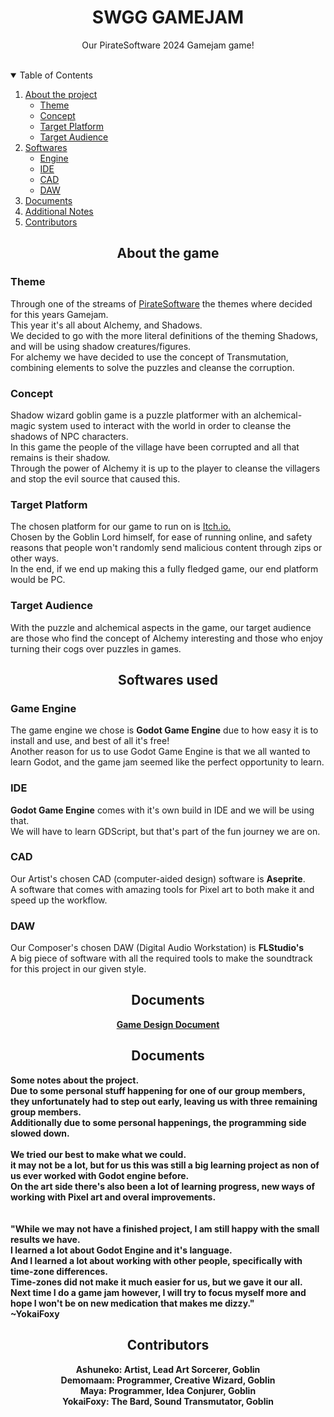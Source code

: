 <h1 align="center">SWGG GAMEJAM</h1>
<p align="center">
  Our PirateSoftware 2024 Gamejam game!
</p>
<br>

<!-- TABLE OF CONTENTS -->
<details open="open">
  <summary>Table of Contents</summary>
    <ol>
      <li>
        <a href="#About">About the project</a>
        <ul>
          <li><a href="#Theme">Theme</a></li>
          <li><a href="#Concept">Concept</a></li>
          <li><a href="#Platform">Target Platform</a></li>
          <li><a href="#Audience">Target Audience</a></li>
        </ul>
      </li>
      <li>
        <a href="#Softwares">Softwares</a>
        <ul>
          <li><a href="#Engine">Engine</a></li>
          <li><a href="#IDE">IDE</a></li>
          <li><a href="#CAD">CAD</a></li>
          <li><a href="#DAW">DAW</a></li>
        </ul>
      </li>
      <li><a href="#Documents">Documents</a></li>
      <li><a href="#Notes">Additional Notes</a></li>
      <li><a href="#Contributors">Contributors</a></li>
    </ol>

<div id="About">
  <h2 align="center">About the game</h2>
  <div id="Theme">
    <h3 align="left">Theme</h3>
    <p>
      Through one of the streams of <a href="https://www.twitch.tv/piratesoftware">PirateSoftware</a> the themes where decided for this years Gamejam.<br>
      This year it's all about Alchemy, and Shadows.<br>
      We decided to go with the more literal definitions of the theming Shadows, and will be using shadow creatures/figures.<br>
      For alchemy we have decided to use the concept of Transmutation, combining elements to solve the puzzles and cleanse the corruption.<br>
    </p>
  </div>
  <div id="Concept">
    <h3 align="left">Concept</h3>
    <p>
      Shadow wizard goblin game is a puzzle platformer with an alchemical-magic system used to interact with the world in order to cleanse the shadows of NPC characters.<br>
      In this game the people of the village have been corrupted and all that remains is their shadow. <br>
      Through the power of Alchemy it is up to the player to cleanse the villagers and stop the evil source that caused this. <br>
    </p>
  </div>
  <div id="Platform">
    <h3 align="left">Target Platform</h3>
    <p>
      The chosen platform for our game to run on is <a href="https://itch.io/">Itch.io.</a><br>
      Chosen by the Goblin Lord himself, for ease of running online, and safety reasons that people won't randomly send malicious content through zips or other ways.<br>
      In the end, if we end up making this a fully fledged game, our end platform would be PC.<br>
    </p>
  </div>
  <div id="Audience">
    <h3 align="left">Target Audience</h3>
    <p>
      With the puzzle and alchemical aspects in the game, our target audience are those who find the concept of Alchemy interesting and those who enjoy turning their cogs over puzzles in games.<br>
    </p>
  </div>
</div>


<div id="Softwares">
  <h2 align="center">Softwares used</h2>
  <div id="Engine">
    <h3 align="left">Game Engine</h3>
    <p>
      The game engine we chose is <b>Godot Game Engine</b> due to how easy it is to install and use, and best of all it's free!<br>
      Another reason for us to use Godot Game Engine is that we all wanted to learn Godot, and the game jam seemed like the perfect opportunity to learn. <br>
    </p>
  </div>
  <div id="IDE">
    <h3 align="left">IDE</h3>
    <p>
      <b>Godot Game Engine</b> comes with it's own build in IDE and we will be using that.<br>
      We will have to learn GDScript, but that's part of the fun journey we are on.<br>
    </p>
  </div>
  <div id="CAD">
    <h3 align="left">CAD</h3>
    <p>
      Our Artist's chosen CAD (computer-aided design) software is <b>Aseprite</b>. <br>
      A software that comes with amazing tools for Pixel art to both make it and speed up the workflow. <br>
    </p>
  </div>
  <div id="DAW">
    <h3 align="left">DAW</h3>
    <p>
      Our Composer's chosen DAW (Digital Audio Workstation) is <b>FLStudio's</b><br>
      A big piece of software with all the required tools to make the soundtrack for this project in our given style.<br>
    </p>
  </div>
</div>

<div id="Documents">
  <h2 align="center">Documents</h2>
  <b><p align="center">
  <a href="https://docs.google.com/document/d/1Yix87-nrvvnstWfgGRYGri3a5p2AtzkkdVjP1ZT4ILI/edit">Game Design Document</a>
  </p></b>
</div>

<div id="Notes">
  <h2 align="center">Documents</h2>
  <b><p align="left">
  Some notes about the project.<br>
    Due to some personal stuff happening for one of our group members, they unfortunately had to step out early, leaving us with three remaining group members.<br>
    Additionally due to some personal happenings, the programming side slowed down.<br>
    <br>
    We tried our best to make what we could.<br>
    it may not be a lot, but for us this was still a big learning project as non of us ever worked with Godot engine before.<br>
    On the art side there's also been a lot of learning progress, new ways of working with Pixel art and overal improvements.<br>
    <br>
    <br>
    "While we may not have a finished project, I am still happy with the small results we have.<br>
    I learned a lot about Godot Engine and it's language.<br>
    And I learned a lot about working with other people, specifically with time-zone differences.<br>
    Time-zones did not make it much easier for us, but we gave it our all.<br>
    Next time I do a game jam however, I will try to focus myself more and hope I won't be on new medication that makes me dizzy."<br>
    ~YokaiFoxy<br>
  </p></b>
</div>

<div id="Contributors">
  <h2 align="center">Contributors</h2>
  <b><p align="center">
  Ashuneko: Artist, Lead Art Sorcerer, Goblin <br>
  Demomaam: Programmer, Creative Wizard, Goblin <br>
  Maya: Programmer, Idea Conjurer, Goblin <br>
  YokaiFoxy: The Bard, Sound Transmutator, Goblin <br>
  </p></b>
</div>
